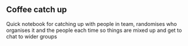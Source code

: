 ## Coffee catch up

Quick notebook for catching up with people in team, randomises who organises it and the people each time so things are mixed up and get to chat to wider groups

